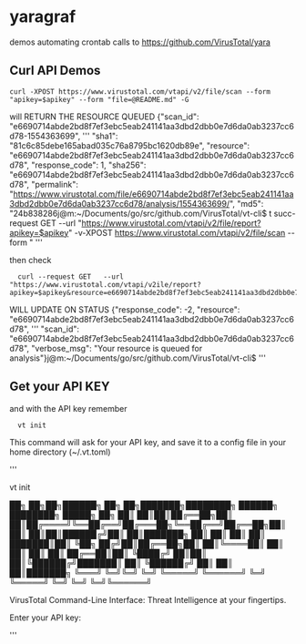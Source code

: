 # yaragraf
demos automating crontab calls to https://github.com/VirusTotal/yara

## Curl API Demos
    curl -XPOST https://www.virustotal.com/vtapi/v2/file/scan --form "apikey=$apikey" --form "file=@README.md" -G 

will RETURN THE RESOURCE QUEUED {"scan_id": "e6690714abde2bd8f7ef3ebc5eab241141aa3dbd2dbb0e7d6da0ab3237cc6d78-1554363699", '''
"sha1": "81c6c85debe165abad035c76a8795bc1620db89e", "resource": "e6690714abde2bd8f7ef3ebc5eab241141aa3dbd2dbb0e7d6da0ab3237cc6d78", "response_code": 1, "sha256": "e6690714abde2bd8f7ef3ebc5eab241141aa3dbd2dbb0e7d6da0ab3237cc6d78", "permalink": "https://www.virustotal.com/file/e6690714abde2bd8f7ef3ebc5eab241141aa3dbd2dbb0e7d6da0ab3237cc6d78/analysis/1554363699/", "md5": "24b838286j@m:~/Documents/go/src/github.com/VirusTotal/vt-cli$ t succ-request GET   --url "https://www.virustotal.com/vtapi/v2/file/report?apikey=$apikey" -v-XPOST https://www.virustotal.com/vtapi/v2/file/scan --form "
'''

then check

      curl --request GET   --url "https://www.virustotal.com/vtapi/v2ile/report?apikey=$apikey&resource=e6690714abde2bd8f7ef3ebc5eab241141aa3dbd2dbb0e7d6da0ab3237cc6d78"

WILL UPDATE ON STATUS {"response_code": -2, "resource": "e6690714abde2bd8f7ef3ebc5eab241141aa3dbd2dbb0e7d6da0ab3237cc6d78", 
'''
"scan_id": "e6690714abde2bd8f7ef3ebc5eab241141aa3dbd2dbb0e7d6da0ab3237cc6d78", "verbose_msg": "Your resource is queued for analysis"}j@m:~/Documents/go/src/github.com/VirusTotal/vt-cli$ 
'''

## Get your API KEY

and with the API key remember

      vt init
This command will ask for your API key, and save it to a config file in your home directory (~/.vt.toml)

'''

 vt init

██╗   ██╗██╗██████╗ ██╗   ██╗███████╗████████╗ ██████╗ ████████╗ █████╗ ██╗
██║   ██║██║██╔══██╗██║   ██║██╔════╝╚══██╔══╝██╔═══██╗╚══██╔══╝██╔══██╗██║
██║   ██║██║██████╔╝██║   ██║███████╗   ██║   ██║   ██║   ██║   ███████║██║
╚██╗ ██╔╝██║██╔══██╗██║   ██║╚════██║   ██║   ██║   ██║   ██║   ██╔══██║██║
 ╚████╔╝ ██║██║  ██║╚██████╔╝███████║   ██║   ╚██████╔╝   ██║   ██║  ██║███████╗
  ╚═══╝  ╚═╝╚═╝  ╚═╝ ╚═════╝ ╚══════╝   ╚═╝    ╚═════╝    ╚═╝   ╚═╝  ╚═╝╚══════╝

VirusTotal Command-Line Interface: Threat Intelligence at your fingertips.

Enter your API key: 

'''
